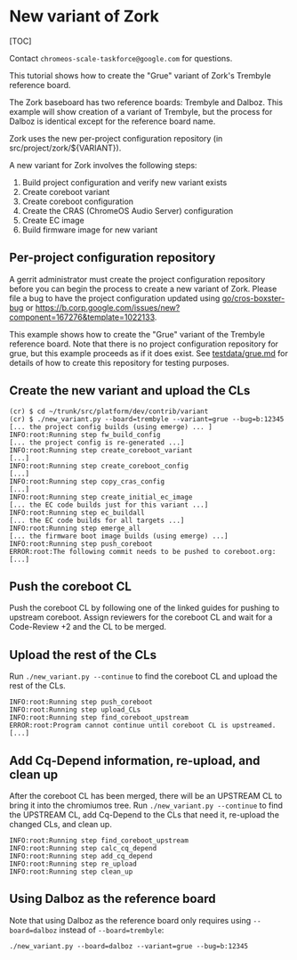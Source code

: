 # New variant of Zork

[TOC]

Contact `chromeos-scale-taskforce@google.com` for questions.

This tutorial shows how to create the "Grue" variant of Zork's Trembyle
reference board.

The Zork baseboard has two reference boards: Trembyle and Dalboz. This example
will show creation of a variant of Trembyle, but the process for Dalboz is
identical except for the reference board name.

Zork uses the new per-project configuration repository (in
src/project/zork/${VARIANT}).

A new variant for Zork involves the following steps:
1. Build project configuration and verify new variant exists
2. Create coreboot variant
3. Create coreboot configuration
4. Create the CRAS (ChromeOS Audio Server) configuration
5. Create EC image
6. Build firmware image for new variant

## Per-project configuration repository

A gerrit administrator must create the project configuration repository before
you can begin the process to create a new variant of Zork. Please file a bug
to have the project configuration updated using
[go/cros-boxster-bug](go/cros-boxster-bug) or
https://b.corp.google.com/issues/new?component=167276&template=1022133.

This example shows how to create the "Grue" variant of the Trembyle
reference board. Note that there is no project configuration repository
for grue, but this example proceeds as if it does exist. See
[testdata/grue.md](../testdata/grue.md) for details of how to create this
repository for testing purposes.

## Create the new variant and upload the CLs

```
(cr) $ cd ~/trunk/src/platform/dev/contrib/variant
(cr) $ ./new_variant.py --board=trembyle --variant=grue --bug=b:12345
[... the project config builds (using emerge) ... ]
INFO:root:Running step fw_build_config
[... the project config is re-generated ...]
INFO:root:Running step create_coreboot_variant
[...]
INFO:root:Running step create_coreboot_config
[...]
INFO:root:Running step copy_cras_config
[...]
INFO:root:Running step create_initial_ec_image
[... the EC code builds just for this variant ...]
INFO:root:Running step ec_buildall
[... the EC code builds for all targets ...]
INFO:root:Running step emerge_all
[... the firmware boot image builds (using emerge) ...]
INFO:root:Running step push_coreboot
ERROR:root:The following commit needs to be pushed to coreboot.org:
[...]
```

## Push the coreboot CL

Push the coreboot CL by following one of the linked guides for pushing to
upstream coreboot. Assign reviewers for the coreboot CL and wait for
a Code-Review +2 and the CL to be merged.

## Upload the rest of the CLs

Run `./new_variant.py --continue` to find the coreboot CL and upload the rest
of the CLs.

```
INFO:root:Running step push_coreboot
INFO:root:Running step upload_CLs
INFO:root:Running step find_coreboot_upstream
ERROR:root:Program cannot continue until coreboot CL is upstreamed.
[...]
```

## Add Cq-Depend information, re-upload, and clean up

After the coreboot CL has been merged, there will be an UPSTREAM CL to bring
it into the chromiumos tree. Run `./new_variant.py --continue` to find the
UPSTREAM CL, add Cq-Depend to the CLs that need it, re-upload the changed
CLs, and clean up.

```
INFO:root:Running step find_coreboot_upstream
INFO:root:Running step calc_cq_depend
INFO:root:Running step add_cq_depend
INFO:root:Running step re_upload
INFO:root:Running step clean_up
```

## Using Dalboz as the reference board

Note that using Dalboz as the reference board only requires using
`--board=dalboz` instead of `--board=trembyle`:

```
./new_variant.py --board=dalboz --variant=grue --bug=b:12345
```
